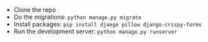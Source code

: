 - Clone the repo
- Do the migrations: `python manage.py migrate`
- Install packages: `pip install django pillow django-crispy-forms`
- Run the development server: `python manage.py runserver`

